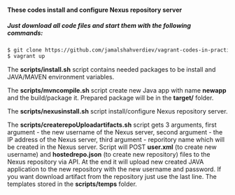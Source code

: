 #### These codes install and configure Nexus repository server
##### Just download all code files and start them with the following commands:
```bash
$ git clone https://github.com/jamalshahverdiev/vagrant-codes-in-practice.git && cd vagrant-codes-in-practice/vagrant-nexus
$ vagrant up
```
The **scripts/install.sh** script contains needed packages to be install and JAVA/MAVEN environment variables.

The **scripts/mvncompile.sh** script create new Java app with name __newapp__ and the build/package it. Prepared package will be in the __target/__ folder.

The **scripts/nexusinstall.sh** script install/configure Nexus repository server.

The **scripts/createrepoUploadartifacts.sh** script gets 3 arguments, first argument - the new username of the Nexus server, second argument - the IP address of the Nexus server, third argument - reporitory name which will be created in the Nexus server. Script will POST **user.xml** (to create new username) and **hostedrepo.json** (to create new repository) files to the Nexus repository via API. At the end it will upload new created JAVA application to the new repository with the new username and password. If you want download artifact from the repository just use the last line. The templates stored in the __scripts/temps__ folder.

